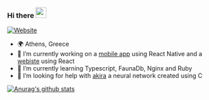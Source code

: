 ### Hi there <img src="https://media.giphy.com/media/hvRJCLFzcasrR4ia7z/giphy.gif" width="25px">

[![Website](https://img.shields.io/website?label=hectortav.github.io&style=for-the-badge&url=https://hectortav.github.io)](https://hectortav.github.io)

- 🌍 Athens, Greece
- 🔭 I’m currently working on a [mobile app](https://github.com/needit-gr) using React Native and a [webiste](https://github.com/TrendDotFarm) using React
- 🌱 I’m currently learning Typescript, FaunaDb, Nginx and Ruby
- 🤔 I’m looking for help with [akira](https://github.com/index-zer0/akira) a neural network created using C

[![Anurag's github stats](https://github-readme-stats.vercel.app/api?username=hectortav)](https://github.com/anuraghazra/github-readme-stats)


<!--
**hectortav/hectortav** is a ✨ _special_ ✨ repository because its `README.md` (this file) appears on your GitHub profile.

Here are some ideas to get you started:

- 🔭 I’m currently working on ...
- 🌱 I’m currently learning ...
- 👯 I’m looking to collaborate on ...
- 🤔 I’m looking for help with ...
- 💬 Ask me about ...
- 📫 How to reach me: ...
- 😄 Pronouns: ...
- ⚡ Fun fact: ...
-->
